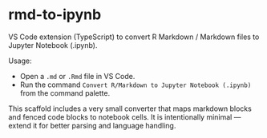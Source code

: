 # rmd-to-ipynb

VS Code extension (TypeScript) to convert R Markdown / Markdown files to Jupyter Notebook (.ipynb).

Usage:
- Open a `.md` or `.Rmd` file in VS Code.
- Run the command `Convert R/Markdown to Jupyter Notebook (.ipynb)` from the command palette.

This scaffold includes a very small converter that maps markdown blocks and fenced code blocks to notebook cells. It is intentionally minimal — extend it for better parsing and language handling.
